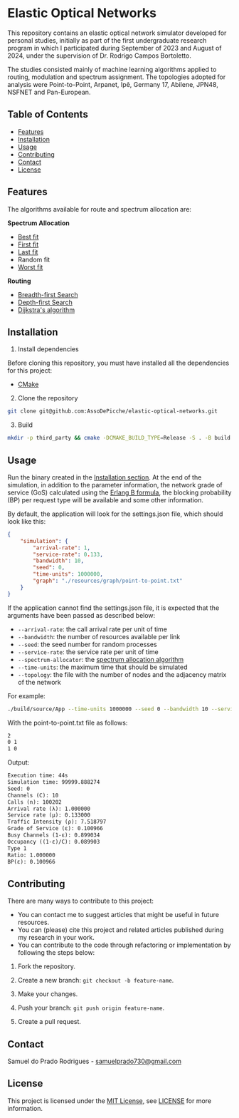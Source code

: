 # Elastic Optical Networks

This repository contains an elastic optical network simulator developed for personal studies, initially as part of the first undergraduate research program in which I participated during September of 2023 and August of 2024, under the supervision of Dr. Rodrigo Campos Bortoletto.

The studies consisted mainly of machine learning algorithms applied to routing, modulation and spectrum assignment. The topologies adopted for analysis were Point-to-Point, Arpanet, Ipê, Germany 17, Abilene, JPN48, NSFNET and Pan-European.

## Table of Contents

- [Features](#features)
- [Installation](#installation)
- [Usage](#usage)
- [Contributing](#contributing)
- [Contact](#contact)
- [License](#license)

## Features

The algorithms available for route and spectrum allocation are:

**Spectrum Allocation**
- [Best fit](https://en.wikipedia.org/wiki/Best-fit_bin_packing#:~:text=The%20best%2Dfit%20algorithm%20uses,before%20placing%20the%20new%20item.)
- [First fit](https://en.wikipedia.org/wiki/First-fit_bin_packing)
- [Last fit](https://en.wikipedia.org/wiki/First-fit-decreasing_bin_packing)
- Random fit
- [Worst fit](https://www.geeksforgeeks.org/worst-fit-allocation-in-operating-systems/)

**Routing**
- [Breadth-first Search](https://en.wikipedia.org/wiki/Breadth-first_search)
- [Depth-first Search](https://en.wikipedia.org/wiki/Depth-first_search)
- [Dijkstra's algorithm](https://en.wikipedia.org/wiki/Dijkstra%27s_algorithm)

## Installation

1. Install dependencies

Before cloning this repository, you must have installed all the dependencies for this project:

- [CMake](https://cmake.org/download/)

2. Clone the repository

```bash
git clone git@github.com:AssoDePicche/elastic-optical-networks.git
```

3. Build

```bash
mkdir -p third_party && cmake -DCMAKE_BUILD_TYPE=Release -S . -B build && cmake --build build -j12
```

## Usage

Run the binary created in the [Installation section](#installation). At the end of the simulation, in addition to the parameter information, the network grade of service (GoS) calculated using the [Erlang B formula](https://en.wikipedia.org/wiki/Erlang_(unit)), the blocking probability (BP) per request type will be available and some other information.

By default, the application will look for the settings.json file, which should look like this:

```json
{
    "simulation": {
        "arrival-rate": 1,
        "service-rate": 0.133,
        "bandwidth": 10,
        "seed": 0,
        "time-units": 1000000,
        "graph": "./resources/graph/point-to-point.txt"
    }
}
```

If the application cannot find the settings.json file, it is expected that the arguments have been passed as described below:

- `--arrival-rate`: the call arrival rate per unit of time
- `--bandwidth`: the number of resources available per link
- `--seed`: the seed number for random processes
- `--service-rate`: the service rate per unit of time
- `--spectrum-allocator`: the [spectrum allocation algorithm](#features)
- `--time-units`: the maximum time that should be simulated
- `--topology`: the file with the number of nodes and the adjacency matrix of the network

For example:

```bash
./build/source/App --time-units 1000000 --seed 0 --bandwidth 10 --service-rate 0.133 --arrival-rate 1 --topology ./resources/graph/point-to-point.txt --spectrum-allocator first-fit
```

With the point-to-point.txt file as follows:

```txt
2
0 1
1 0
```

Output:

```txt
Execution time: 44s
Simulation time: 99999.888274
Seed: 0
Channels (C): 10
Calls (n): 100202
Arrival rate (λ): 1.000000
Service rate (μ): 0.133000
Traffic Intensity (ρ): 7.518797
Grade of Service (ε): 0.100966
Busy Channels (1-ε): 0.899034
Occupancy ((1-ε)/C): 0.089903
Type 1
Ratio: 1.000000
BP(ε): 0.100966
```

## Contributing

There are many ways to contribute to this project:
- You can contact me to suggest articles that might be useful in future resources.
- You can (please) cite this project and related articles published during my research in your work.
- You can contribute to the code through refactoring or implementation by following the steps below:

1. Fork the repository.

2. Create a new branch: `git checkout -b feature-name`.

3. Make your changes.

4. Push your branch: `git push origin feature-name`.

5. Create a pull request.

## Contact

Samuel do Prado Rodrigues - samuelprado730@gmail.com

## License

This project is licensed under the [MIT License](LICENSE), see [LICENSE](LICENSE) for more information.
